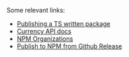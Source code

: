 Some relevant links:

- [Publishing a TS written package](https://itnext.io/step-by-step-building-and-publishing-an-npm-typescript-package-44fe7164964c)
- [Currency API docs](https://github.com/fawazahmed0/currency-api#readme)
- [NPM Organizations](https://docs.npmjs.com/organizations)
- [Publish to NPM from Github Release](https://dev.to/astagi/publish-to-npm-using-github-actions-23fn)
